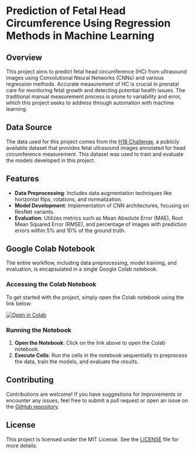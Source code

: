 # Prediction of Fetal Head Circumference Using Regression Methods in Machine Learning

## Overview

This project aims to predict fetal head circumference (HC) from ultrasound images using Convolutional Neural Networks (CNNs) and various regression methods. Accurate measurement of HC is crucial in prenatal care for monitoring fetal growth and detecting potential health issues. The traditional manual measurement process is prone to variability and error, which this project seeks to address through automation with machine learning.

## Data Source

The data used for this project comes from the [H18 Challenge](https://zenodo.org/records/1327317), a publicly available dataset that provides fetal ultrasound images annotated for head circumference measurement. This dataset was used to train and evaluate the models developed in this project.
## Features

- **Data Preprocessing**: Includes data augmentation techniques like horizontal flips, rotations, and normalization.
- **Model Development**: Implementation of CNN architectures, focusing on ResNet variants.
- **Evaluation**: Utilizes metrics such as Mean Absolute Error (MAE), Root Mean Squared Error (RMSE), and percentage of images with prediction errors within 5% and 10% of the ground truth.

## Google Colab Notebook

The entire workflow, including data preprocessing, model training, and evaluation, is encapsulated in a single Google Colab notebook.

### Accessing the Colab Notebook

To get started with the project, simply open the Colab notebook using the link below:


[![Open in Colab](https://colab.research.google.com/assets/colab-badge.svg)](https://github.com/Ofiregev/Final_Project-FetalCns/blob/main/Fetal_Cns_Final.ipynb)


### Running the Notebook

1. **Open the Notebook**: Click on the link above to open the Colab notebook.
2. **Execute Cells**: Run the cells in the notebook sequentially to preprocess the data, train the models, and evaluate the results.

## Contributing

Contributions are welcome! If you have suggestions for improvements or encounter any issues, feel free to submit a pull request or open an issue on the [GitHub repository](https://github.com/Ofiregev/Final_Project-FetalCns).

## License

This project is licensed under the MIT License. See the [LICENSE](LICENSE) file for more details.


